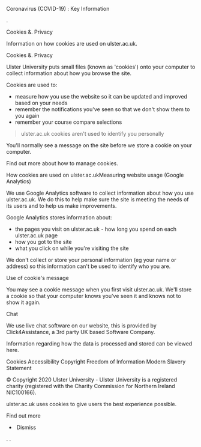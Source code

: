 Coronavirus (COVID-19) : Key Information

<iframe src="https://www.googletagmanager.com/ns.html?id=GTM-MGFFD8" height="0" width="0" style="display:none;visibility:hidden"></iframe>.

Cookies &. Privacy

Information on how cookies are used on ulster.ac.uk.

Cookies &. Privacy

Ulster University puts small files (known as 'cookies') onto your computer to collect information about how you browse the site.

Cookies are used to:

*   measure how you use the website so it can be updated and improved based on your needs
*   remember the notifications you've seen so that we don't show them to you again
*   remember your course compare selections

> ulster.ac.uk cookies aren't used to identify you personally

You'll normally see a message on the site before we store a cookie on your computer.

Find out more about how to manage cookies.

How cookies are used on ulster.ac.ukMeasuring website usage (Google Analytics)

We use Google Analytics software to collect information about how you use ulster.ac.uk. We do this to help make sure the site is meeting the needs of its users and to help us make improvements.

Google Analytics stores information about:

*   the pages you visit on ulster.ac.uk - how long you spend on each ulster.ac.uk page
*   how you got to the site
*   what you click on while you're visiting the site

We don't collect or store your personal information (eg your name or address) so this information can't be used to identify who you are.

Use of cookie's message

You may see a cookie message when you first visit ulster.ac.uk. We'll store a cookie so that your computer knows you've seen it and knows not to show it again.

Chat

We use live chat software on our website, this is provided by Click4Assistance, a 3rd party UK based Software Company.

Information regarding how the data is processed and stored can be viewed here.

Cookies Accessibility Copyright Freedom of Information Modern Slavery Statement

© Copyright 2020 Ulster University - Ulster University is a registered charity (registered with the Charity Commission for Northern Ireland NIC100166).

ulster.ac.uk uses cookies to give users the best experience possible.

Find out more 

*    Dismiss

<img height="1" width="1" style="display:none" src="https://www.facebook.com/tr?id=1380040395442892&amp;ev=PageView&amp;noscript=1">. <img height="1" width="1" style="display:none" src="https://www.facebook.com/tr?id=1077797089096105&amp;ev=PageView&amp;noscript=1">.
